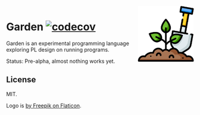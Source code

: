 <img src="img/gardening.png" width="150" align="right">

# Garden [![codecov](https://codecov.io/gh/Wilfred/garden/branch/main/graph/badge.svg?token=bUlbdUf4O3)](https://codecov.io/gh/Wilfred/garden)

Garden is an experimental programming language exploring PL design on
running programs.

Status: Pre-alpha, almost nothing works yet.

## License

MIT.

Logo is [by Freepik on Flaticon](https://www.flaticon.com/free-icon/gardening_1518965).
